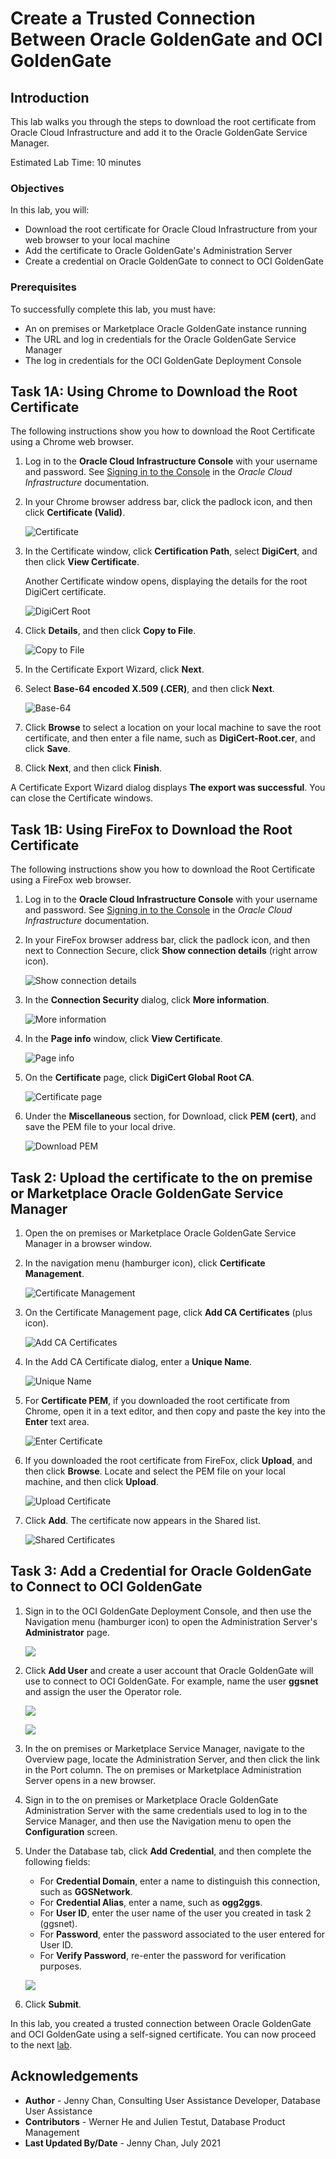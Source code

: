 # Create a Trusted Connection Between Oracle GoldenGate and OCI GoldenGate

## Introduction

This lab walks you through the steps to download the root certificate from Oracle Cloud Infrastructure and add it to the Oracle GoldenGate Service Manager.

Estimated Lab Time: 10 minutes

### Objectives

In this lab, you will:

* Download the root certificate for Oracle Cloud Infrastructure from your web browser to your local machine
* Add the certificate to Oracle GoldenGate's Administration Server
* Create a credential on Oracle GoldenGate to connect to OCI GoldenGate

### Prerequisites

To successfully complete this lab, you must have:

* An on premises or Marketplace Oracle GoldenGate instance running
* The URL and log in credentials for the Oracle GoldenGate Service Manager
* The log in credentials for the OCI GoldenGate Deployment Console

## Task 1A: Using Chrome to Download the Root Certificate

The following instructions show you how to download the Root Certificate using a Chrome web browser.

1.  Log in to the **Oracle Cloud Infrastructure Console** with your username and password. See [Signing in to the Console](https://docs.cloud.oracle.com/en-us/iaas/Content/GSG/Tasks/signingin.htm) in the *Oracle Cloud Infrastructure* documentation.

2.  In your Chrome browser address bar, click the padlock icon, and then click **Certificate (Valid)**.

    ![Certificate](images/01-04-certificate.png)

3.  In the Certificate window, click **Certification Path**, select **DigiCert**, and then click **View Certificate**.

    Another Certificate window opens, displaying the details for the root DigiCert certificate.

    ![DigiCert Root](images/01-04-digicert.png)

4.  Click **Details**, and then click **Copy to File**.

    ![Copy to File](images/01-05.png)

5.  In the Certificate Export Wizard, click **Next**.

6.  Select **Base-64 encoded X.509 (.CER)**, and then click **Next**.

    ![Base-64](images/01-07.png)

7.  Click **Browse** to select a location on your local machine to save the root certificate, and then enter a file name, such as **DigiCert-Root.cer**, and click **Save**.

8.  Click **Next**, and then click **Finish**.

A Certificate Export Wizard dialog displays **The export was successful**. You can close the Certificate windows.

## Task 1B: Using FireFox to Download the Root Certificate

The following instructions show you how to download the Root Certificate using a FireFox web browser.

1.  Log in to the **Oracle Cloud Infrastructure Console** with your username and password. See [Signing in to the Console](https://docs.cloud.oracle.com/en-us/iaas/Content/GSG/Tasks/signingin.htm) in the *Oracle Cloud Infrastructure* documentation.

2.  In your FireFox browser address bar, click the padlock icon, and then next to Connection Secure, click **Show connection details** (right arrow icon).

    ![Show connection details](images/01b-02.png)

3.  In the **Connection Security** dialog, click **More information**.

    ![More information](images/01b-03.png)

4.  In the **Page info** window, click **View Certificate**.

    ![Page info](images/01b-04.png)

5.  On the **Certificate** page, click **DigiCert Global Root CA**.

    ![Certificate page](images/01b-05.png)

6.  Under the **Miscellaneous** section, for Download, click **PEM (cert)**, and save the PEM file to your local drive.

    ![Download PEM](images/01b-06.png)

## Task 2: Upload the certificate to the on premise or Marketplace Oracle GoldenGate Service Manager

1.  Open the on premises or Marketplace Oracle GoldenGate Service Manager in a browser window.

2.  In the navigation menu (hamburger icon), click **Certificate Management**.

    ![Certificate Management](images/02-01-certmgmt.png)

3.  On the Certificate Management page, click **Add CA Certificates** (plus icon).

    ![Add CA Certificates](images/02-03-addcert.png)

4.  In the Add CA Certificate dialog, enter a **Unique Name**.

    ![Unique Name](images/02-04-addcertdialog.png)

5.  For **Certificate PEM**, if you downloaded the root certificate from Chrome, open it in a text editor, and then copy and paste the key into the **Enter** text area.

    ![Enter Certificate](images/02-05-entercert.png)

6.  If you downloaded the root certificate from FireFox, click **Upload**, and then click **Browse**. Locate and select the PEM file on your local machine, and then click **Upload**.

    ![Upload Certificate](images/02-06-uploadcert.png)

7.  Click **Add**.  The certificate now appears in the Shared list.

    ![Shared Certificates](images/02-07-certlist.png)

## Task 3: Add a Credential for Oracle GoldenGate to Connect to OCI GoldenGate

1.  Sign in to the OCI GoldenGate Deployment Console, and then use the Navigation menu (hamburger icon) to open the Administration Server's **Administrator** page.

    ![](images/03-01.png)

2.  Click **Add User** and create a user account that Oracle GoldenGate will use to connect to OCI GoldenGate. For example, name the user **ggsnet** and assign the user the Operator role.

    ![](images/03-02.png)

    ![](images/03-02b.png)

3.  In the on premises or Marketplace Service Manager, navigate to the Overview page, locate the Administration Server, and then click the link in the Port column. The on premises or Marketplace Administration Server opens in a new browser.

4.  Sign in to the on premises or Marketplace Oracle GoldenGate Administration Server with the same credentials used to log in to the Service Manager, and then use the Navigation menu to open the **Configuration** screen.

5.  Under the Database tab, click **Add Credential**, and then complete the following fields:

    * For **Credential Domain**, enter a name to distinguish this connection, such as **GGSNetwork**.
    * For **Credential Alias**,  enter a name, such as **ogg2ggs**.
    * For **User ID**, enter the user name of the user you created in task 2 (ggsnet).
    * For **Password**, enter the password associated to the user entered for User ID.
    * For **Verify Password**, re-enter the password for verification purposes.

    ![](images/03-04.png)

6.  Click **Submit**.

In this lab, you created a trusted connection between Oracle GoldenGate and OCI GoldenGate using a self-signed certificate. You can now proceed to the next [lab](#next).

## Acknowledgements
* **Author** - Jenny Chan, Consulting User Assistance Developer, Database User Assistance
* **Contributors** -  Werner He and Julien Testut, Database Product Management
* **Last Updated By/Date** - Jenny Chan, July 2021
